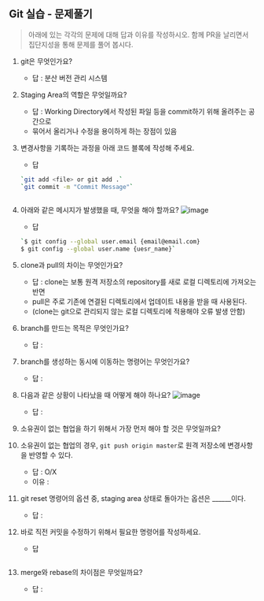## Git 실습 - 문제풀기
> 아래에 있는 각각의 문제에 대해 답과 이유를 작성하시오.
> 함께 PR을 날리면서 집단지성을 통해 문제를 풀어 봅시다.

1. git은 무엇인가요?   
   - 답 : 분산 버전 관리 시스템
  
2. Staging Area의 역할은 무엇일까요?
   - 답 : Working Directory에서 작성된 파일 등을 commit하기 위해 올려주는 공간으로
   - 묶어서 올리거나 수정을 용이하게 하는 장점이 있음

3. 변경사항을 기록하는 과정을 아래 코드 블록에 작성해 주세요.
   - 답
   ```bash
   `git add <file> or git add .`
   `git commit -m "Commit Message"`
  
   ```

4. 아래와 같은 메시지가 발생했을 때, 무엇을 해야 할까요?
![image](https://user-images.githubusercontent.com/98133984/181182281-4d01a374-62fe-4957-9a07-1efc005e35d3.png)
   - 답
   ```bash
   `$ git config --global user.email {email@email.com}
   $ git config --global user.name {uesr_name}`
   ```

5. clone과 pull의 차이는 무엇인가요?
   - 답 : clone는 보통 원격 저장소의 repository를 새로 로컬 디렉토리에 가져오는 반면
   - pull은 주로 기존에 연결된 디렉토리에서 업데이트 내용을 받을 때 사용된다.
   - (clone는 git으로 관리되지 않는 로컬 디렉토리에 적용해야 오류 발생 안함)
  
6. branch를 만드는 목적은 무엇인가요?
    - 답 : 

7. branch를 생성하는 동시에 이동하는 명령어는 무엇인가요?
    - 답 : 

8. 다음과 같은 상황이 나타났을 때 어떻게 해야 하나요?
   ![image](https://user-images.githubusercontent.com/98133984/181183354-df42d325-b839-48e1-a4c6-667c20b33d5c.png)
    - 답 : 

9.  소유권이 없는 협업을 하기 위해서 가장 먼저 해야 할 것은 무엇일까요?
10. 소유권이 없는 협업의 경우, `git push origin master`로 원격 저장소에 변경사항을 반영할 수 있다.
    - 답 : O/X
    - 이유 :
 
11. git reset 명령어의 옵션 중, staging area 상태로 돌아가는 옵션은 ______이다.
    - 답 : 

12. 바로 직전 커밋을 수정하기 위해서 필요한 명령어를 작성하세요.
    - 답
    ```
    ```

13. merge와 rebase의 차이점은 무엇일까요? 
     - 답 : 
